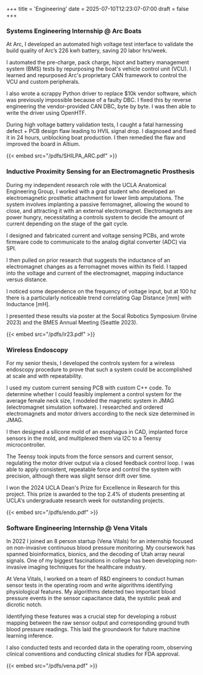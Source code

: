 +++
title = 'Engineering'
date = 2025-07-10T12:23:07-07:00
draft = false
+++

### Systems Engineering Internship @ Arc Boats

At Arc, I developed an automated high voltage test interface to validate the build quality of Arc’s 226 kwh battery, saving 20 labor hrs/week. 


I automated the pre-charge, pack charge, hipot and battery management system (BMS) tests by repurposing the boat's vehicle control unit (VCU). I learned and repurposed Arc's proprietary CAN framework to control the VCU and custom peripherals.


I also wrote a scrappy Python driver to replace $10k vendor software, which was previously impossible because of a faulty DBC. I fixed this by reverse engineering the vendor-provided CAN DBC, byte by byte. I was then able to write the driver using OpenHTF.


During high voltage battery validation tests, I caught a fatal harnessing defect + PCB design flaw leading to HVIL signal drop. I diagnosed and fixed it in 24 hours, unblocking boat production. I then remedied the flaw and improved the board in Altium. 

<!-- I created a folder (shortcodes) in layouts. I then
created an embed.html file which I reference here in order to use iframe. -->
{{< embed src="/pdfs/SHILPA_ARC.pdf" >}}

### Inductive Proximity Sensing for an Electromagnetic Prosthesis

During my independent research role with the UCLA Anatomical Engineering Group, I worked with a grad student who developed an electromagnetic prosthetic attachment for lower limb amputations. The system involves implanting a passive ferromagnet, allowing the wound to close, and attracting it with an external electromagnet. Electromagnets are power hungry, necessitating a controls system to decide the amount of current depending on the stage of the gait cycle.

I designed and fabricated current and voltage sensing PCBs, and wrote firmware code to communicate to the analog digital converter (ADC) via SPI.

I then pulled on prior research that suggests the inductance of an electromagnet changes as a ferromagnet moves within its field.
I tapped into the voltage and current of the electromagnet, mapping inductance versus distance.

I noticed some dependence on the frequency of voltage input, but at 100 hz there is a particularly noticeable trend correlating Gap Distance [mm] with Inductance [mH].

I presented these results via poster at the Socal Robotics Symposium (Irvine 2023) and the BMES Annual Meeting (Seattle 2023).

{{< embed src="/pdfs/ir23.pdf" >}}

### Wireless Endoscopy 

For my senior thesis, I developed the controls system for a wireless endoscopy procedure to prove that such a system could be accomplished at scale and with repeatability.

I used my custom current sensing PCB with custom C++ code. To determine whether I could feasibly implement a control system for the average female neck size, I modeled the magnetic system in JMAG (electromagnet simulation software). I researched and ordered electromagnets and motor drivers according to the neck size determined in JMAG. 

I then designed a silicone mold of an esophagus in CAD, implanted force sensors in the mold, and multiplexed them via I2C to a Teensy microcontroller.

The Teensy took inputs from the force sensors and current sensor, regulating the motor driver output via a closed feedback control loop. I was able to apply consistent, repeatable force and control the system with precision, although there was slight sensor drift over time. 

I won the 2024 UCLA Dean's Prize for Excellence in Research for this project. This prize is awarded to the top 2.4% of students presenting at UCLA's undergraduate research week for outstanding projects. 

{{< embed src="/pdfs/endo.pdf" >}}

### Software Engineering Internship @ Vena Vitals
In 2022 I joined an 8 person startup (Vena Vitals) for an internship focused on non-invasive continuous blood pressure monitoring. My coursework has spanned bioinformatics, bionics, and the decoding of Utah array neural signals. One of my biggest fascinations in college has been developing non-invasive imaging techniques for the healthcare industry. 

At Vena Vitals, I worked on a team of R&D engineers to conduct human sensor tests in the operating room and write algorithms identifying physiological features. My algorithms detected two important blood pressure events in the sensor capacitance data, the systolic peak and dicrotic notch. 

Identifying these features was a crucial step for developing a robust mapping between the raw sensor output and corresponding ground truth blood pressure readings. This laid the groundwork for future machine learning inference.

I also conducted tests and recorded data in the operating room, observing clinical conventions and conducting clinical studies for FDA approval.

{{< embed src="/pdfs/vena.pdf" >}}
